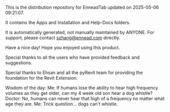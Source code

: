 This is the distribution repository for EnneadTab updated on 2025-05-06 09:21:07.

It contains the Apps and Installation and Help-Docs folders.

It is automatically generated, not manually maintained by ANYONE.
For support, please contact szhang@ennead.com directly.

Have a nice day! Hope you enjoyed using this product.

Special thanks to all the users who have provided feedback and suggestions.

Special thanks to Ehsan and all the pyRevit team for providing the foundation for the Revit Extension.



Wisdom of the day:
Me: If humans lose the ability to hear high frequency volumes as they get older, can my 4 week old son hear a dog whistle?    Doctor: No, humans can never hear that high of a frequency no matter what age they are.    Me: Trick question... dogs can't whistle.
